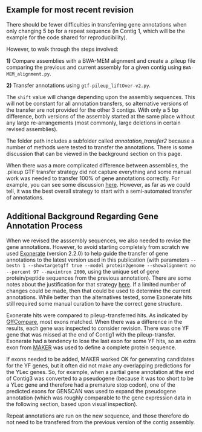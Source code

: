 ## Example for most recent revision

There should be fewer difficulties in transferring gene annotations when only changing 5 bp for a repeat sequence (in Contig 1, which will be the example for the code shared for reproducibility).

However, to walk through the steps involved:

**1)** Compare assemblies with a BWA-MEM alignment and create a .pileup file comparing the previous and current assembly for a given contig using `BWA-MEM_alignment.py`.

**2)** Transfer annotations using `gtf-pileup_liftOver-v2.py`.

The `shift` value will change depending upon the assembly sequences.  This will not be constant for all annotation transfers, so alternative versions of the transfer are not provided for the other 3 contigs.  With only a 5 bp difference, both versions of the assembly started at the same place without any large re-arrangements (most commonly, large deletions in certain revised assemblies).
 
The folder path includes a subfolder called *annotation_transfer2* because a number of methods were tested to transfer the annotations.  There is some discussion that can be viewed in the background section on this page.

When there was a more complicated difference between assemblies, the .pileup GTF transfer strategy did not capture everything and some manual work was needed to transfer 100% of gene annotations correctly.  For example, you can see some discussion [here](https://www.biostars.org/p/472543/).  However, as far as we could tell, it was the best overall strategy to start with a semi-automated transfer of annotations.


## Additional Background Regarding Gene Annotation Process

When we revised the asssembly sequences, we also needed to revise the gene annotations.  However, to avoid starting completely from scratch we used [Exonerate](https://www.ebi.ac.uk/about/vertebrate-genomics/software/exonerate) (version 2.2.0) to help guide the transfer of gene annotations to the latest version used in this publication (with parameters `--bestn 1 --showtargetgff true --model protein2genome --showalignment no --percent 97 --maxintron 2000`, using the unique set of gene protein/peptide sequences from the previous annotation).  There are some notes about the justification for that strategy [here](https://www.biostars.org/p/472543/).  If a limited number of changes could be made, then that could be used to determine the current annotations.  While better than the alternatives tested, some Exonerate hits still required some manual curation to have the correct gene structure.

Exonerate hits were compared to pileup-transferred hits.  As indicated by [GffCompare](https://ccb.jhu.edu/software/stringtie/gffcompare.shtml), most exons matched.  When there was a difference in the results, each gene was inspected to consider revision.  There was one YF gene that was missed at the end of Contig1 with the pileup-transfer.  Exonerate had a tendency to lose the last exon for some YF hits, so an extra exon from [MAKER](https://www.yandell-lab.org/software/maker.html) was used to define a complete protein sequence.

If exons needed to be added, MAKER worked OK for generating candidates for the YF genes, but it often did not make any overlapping predictions for the YLec genes.  So, for example, when a partial gene annotation at the end of Contig3 was converted to a pseudogene (because it was too short to be a YLec gene and therefore had a premature stop codon), one of the predicted exons for GENSCAN was used to expand the pseudogene annotation (which was roughly comparable to the gene expression data in the following section, based upon visual inspection). 

Repeat annotations are run on the new sequence, and those therefore do not need to be transfered from the previous version of the contig assembly.
